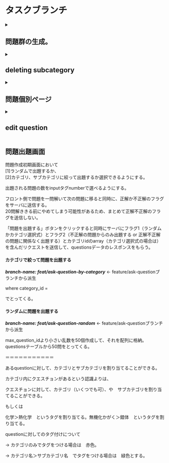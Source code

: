 # タスクブランチ

<details>
<summary><h2>問題群の生成。</h2></summary>

priority: high<br>
***branch-name: feature/set-questions***

リクエストから飛んできた条件をもとに問題群を生成する。



</details>

<details>
<summary><h2>deleting subcategory</h2></summary>

priority: high<br>
***branch-name: feature/delete-subcategory***

サブカテゴリ画面にてサブカテゴリを削除（論理削除）

</details>

<details>
<summary><h2>問題個別ページ</h2></summary>

priority: high<br>
***branch-name: feature/delete-subcategory***

questionレコードのedit, deleteを行う。

</details>



<details>
<summary><h2>edit question</h2></summary>

priority: high<br>
***branch-name: feature/edit-question***

questionのタイトルとanswerを編集できるようにする。

</details>



## 問題出題画面

問題作成初期画面において<br>
[1]ランダムで出題するか、<br>
[2]カテゴリ、サブカテゴリに絞って出題するか選択できるようにする。


出題される問題の数をinputタグnumberで選べるようにする。
<br>


フロント側で問題を一問解いて次の問題に移ると同時に、正解か不正解のフラグをサーバに送信する。
<br>
20問解ききる前にやめてしまう可能性があるため、まとめて正解不正解のフラグを送信しない。

「問題を出題する」ボタンをクリックすると同時にサーバにフラグ1（ランダムかカテゴリ選択式）とフラグ2（不正解の問題からのみ出題する or 正解不正解の問題に関係なく出題する）とカテゴリidのarray（カテゴリ選択式の場合は）を含んだリクエストを送信して、questionsデータのレスポンスをもらう。

#### カテゴリで絞って問題を出題する
***branch-name: feat/ask-question-by-category***  ← feature/ask-questionブランチから派生

where category_id = 

でとってくる。


#### ランダムに問題を出題する
***branch-name: feat/ask-question-random***  ← feature/ask-questionブランチから派生

max_question_idより小さい乱数を50個作成して、それを配列に格納。
questionsテーブルから50問をとってくる。

＝＝＝＝＝＝＝＝＝＝＝

あるquestionに対して、カテゴリとサブカテゴリを割り当てることができる。

カテゴリ内にクエスチョンがあるという認識よりは、

クエスチョンに対して、カテゴリ（いくつでも可）、や　サブカテゴリを割り当てることができる。

もしくは

化学＞熱化学　というタグを割り当てる。無機化かがく＞錯体　というタグを割り当てる。



questionに対してのタグ付けについて

→ カテゴリのみでタグをつける場合は　赤色。

→ カテゴリ名＞サブカテゴリ名　でタグをつける場合は　緑色とする。







